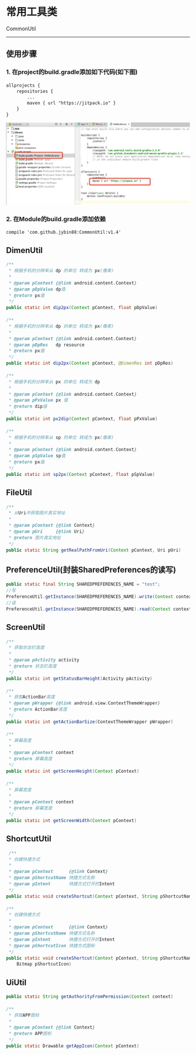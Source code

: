 # 常用工具类

CommonUtil

---
## 使用步骤

### 1. 在project的build.gradle添加如下代码(如下图)

	allprojects {
	    repositories {
	        ...
	        maven { url "https://jitpack.io" }
	    }
	}

![](<https://github.com/jybin88/public/raw/master/dependence.png>)


### 2. 在Module的build.gradle添加依赖

    compile 'com.github.jybin88:CommonUtil:v1.4'
    
DimenUtil
---------

```java
/**
 * 根据手机的分辨率从 dp 的单位 转成为 px(像素)
 *
 * @param pContext {@link android.content.Context}
 * @param pDpValue dp值
 * @return px值
 */
public static int dip2px(Context pContext, float pDpValue)

/**
 * 根据手机的分辨率从 dp 的单位 转成为 px(像素)
 *
 * @param pContext {@link android.content.Context}
 * @param pDpRes   dp resource
 * @return px值
 */
public static int dip2px(Context pContext, @DimenRes int pDpRes)

/**
 * 根据手机的分辨率从 px 的单位 转成为 dp
 *
 * @param pContext {@link android.content.Context}
 * @param pPxValue px 值
 * @return dip值
 */
public static int px2dip(Context pContext, float pPxValue)

/**
 * 根据手机的分辨率从 sp 的单位 转成为 px(像素)
 *
 * @param pContext {@link android.content.Context}
 * @param pSpValue sp值
 * @return px值
 */
public static int sp2px(Context pContext, float pSpValue)
```

FileUtil
--------

```java
/**
 * 从Uri中获取图片真实地址
 *
 * @param pContext {@link Context}
 * @param pUri     {@link Uri}
 * @return 图片真实地址
 */
public static String getRealPathFromUri(Context pContext, Uri pUri)
```
PreferenceUtil(封装SharedPreferences的读写)
--------------
```java
public static final String SHAREDPREFERENCES_NAME = "test";
//写
PreferenceUtil.getInstance(SHAREDPREFERENCES_NAME).write(Context context, String key, Object value);
//读
PreferenceUtil.getInstance(SHAREDPREFERENCES_NAME).read(Context context, String key, Object defaultValue)
```
ScreenUtil
------------

```java
/**
 * 获取状态栏高度
 *
 * @param pActivity activity
 * @return 状态栏高度
 */
public static int getStatusBarHeight(Activity pActivity)

/**
 * 获取ActionBar高度
 * @param pWrapper {@link android.view.ContextThemeWrapper}
 * @return ActionBar高度
 */
public static int getActionBarSize(ContextThemeWrapper pWrapper)

/**
 * 屏幕高度
 *
 * @param pContext context
 * @return 屏幕高度
 */
public static int getScreenHeight(Context pContext)

/**
 * 屏幕宽度
 *
 * @param pContext context
 * @return 屏幕宽度
 */
public static int getScreenWidth(Context pContext)
```
ShortcutUtil
------------

```java
 /**
 * 创建快捷方式
 *
 * @param pContext      {@link Context}
 * @param pShortcutName 快捷方式名称
 * @param pIntent       快捷方式打开的Intent
 */
public static void createShortcut(Context pContext, String pShortcutName, Intent pIntent)

/**
 * 创建快捷方式
 *
 * @param pContext      {@link Context}
 * @param pShortcutName 快捷方式名称
 * @param pIntent       快捷方式打开的Intent
 * @param pShortcutIcon 快捷方式图标
 */
public static void createShortcut(Context pContext, String pShortcutName, Intent pIntent, 
    Bitmap pShortcutIcon)
```
UiUtil
------
```java
public static String getAuthorityFromPermission(Context context)

/**
 * 获取APP图标
 *
 * @param pContext {@link Context}
 * @return APP图标
 */
public static Drawable getAppIcon(Context pContext)
```



